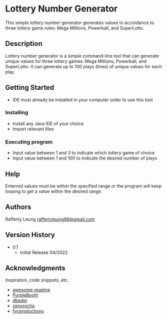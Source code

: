 # Lottery Number Generator

This simple lottery number generator generates values in accordance to three lottery game rules: Mega Millions, Powerball, and SuperLotto.

## Description

Lottery number generator is a simple command-line tool that can generate unique values for three lottery games: Mega Millions, Powerball, and SuperLotto. It can generate up to 100 plays (lines) of unique values for each play.

## Getting Started

* IDE must already be installed in your computer order to use this tool

### Installing

* Install any Java IDE of your choice
* Import relevant files 

### Executing program

* Input value between 1 and 3 to indicate which lottery game of choice
* Input value between 1 and 100 to indicate the desired number of plays

## Help

Enterred values must be within the specified range or the program will keep looping to get a value within the desired range.

## Authors

Rafferty Leung
raffertyleung98@gmail.com

## Version History

* 0.1
    * Initial Release 04/2022

## Acknowledgments

Inspiration, code snippets, etc.
* [awesome-readme](https://github.com/matiassingers/awesome-readme)
* [PurpleBooth](https://gist.github.com/PurpleBooth/109311bb0361f32d87a2)
* [dbader](https://github.com/dbader/readme-template)
* [zenorocha](https://gist.github.com/zenorocha/4526327)
* [fvcproductions](https://gist.github.com/fvcproductions/1bfc2d4aecb01a834b46)
